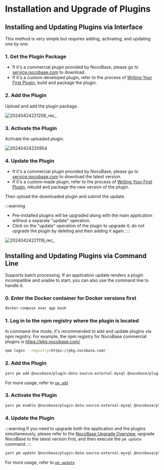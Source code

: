 # Installation and Upgrade of Plugins

## Installing and Updating Plugins via Interface

This method is very simple but requires adding, activating, and updating one by one.

### 1. Get the Plugin Package

- If it's a commercial plugin provided by NocoBase, please go to [service.nocobase.com](https://service.nocobase.com/) to download.
- If it's a custom-developed plugin, refer to the process of [Writing Your First Plugin](/development/your-fisrt-plugin), build and package the plugin.

### 2. Add the Plugin

Upload and add the plugin package.

![20240424221258_rec_](https://nocobase-docs.oss-cn-beijing.aliyuncs.com/20240424221258_rec_.gif)

### 3. Activate the Plugin

Activate the uploaded plugin.

![20240424220854](https://nocobase-docs.oss-cn-beijing.aliyuncs.com/20240424220854.png)

### 4. Update the Plugin

- If it's a commercial plugin provided by NocoBase, please go to [service.nocobase.com](https://service.nocobase.com/) to download the latest version.
- If it's a custom-made plugin, refer to the process of [Writing Your First Plugin](/development/your-fisrt-plugin), rebuild and package the new version of the plugin.

Then upload the downloaded plugin and submit the update.

:::warning
- Pre-installed plugins will be upgraded along with the main application without a separate "update" operation.
- Click on the "update" operation of the plugin to upgrade it; do not upgrade the plugin by deleting and then adding it again.
:::

![20240424221119_rec_](https://nocobase-docs.oss-cn-beijing.aliyuncs.com/20240424221119_rec_.gif)

## Installing and Updating Plugins via Command Line

Supports batch processing. If an application update renders a plugin incompatible and unable to start, you can also use the command line to handle it.

### 0. Enter the Docker container for Docker versions first

```bash
docker-compose exec app bash
```

### 1. Log in to the npm registry where the plugin is located

In command-line mode, it's recommended to add and update plugins via npm registry. For example, the npm registry for NocoBase commercial plugins is https://pkg.nocobase.com/

```bash
npm login --registry=https://pkg.nocobase.com/
```

### 2. Add the Plugin

```bash
yarn pm add @nocobase/plugin-data-source-external-mysql @nocobase/plugin-embed --registry=https://pkg.nocobase.com/
```

For more usage, refer to [`pm add`](#)

### 3. Activate the Plugin

```bash
yarn pm enable @nocobase/plugin-data-source-external-mysql @nocobase/plugin-embed
```

### 4. Update the Plugin

:::warning
If you need to upgrade both the application and the plugins simultaneously, please refer to the [NocoBase Upgrade Overview](/welcome/getting-started/upgrading), upgrade NocoBase to the latest version first, and then execute the `pm update` command.
:::

```bash
yarn pm update @nocobase/plugin-data-source-external-mysql @nocobase/plugin-embed --registry=https://pkg.nocobase.com/
```

For more usage, refer to [`pm update`](#)